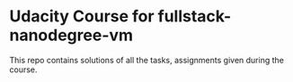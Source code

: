 Udacity Course for fullstack-nanodegree-vm
=============
This repo contains solutions of all the tasks, assignments given during the course.

